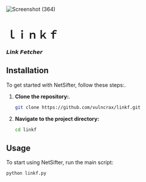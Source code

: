 
![Screenshot (364)](https://github.com/user-attachments/assets/8528e331-eb3d-4cb1-a45d-fe47eef1ec16)
# ｌｉｎｋｆ
 
𝙇𝙞𝙣𝙠 𝙁𝙚𝙩𝙘𝙝𝙚𝙧

## Installation

To get started with NetSifter, follow these steps:.

1. **Clone the repository:**.
    ```bash
    git clone https://github.com/vulncrax/linkf.git
    ```

2. **Navigate to the project directory:**
    ```bash
    cd linkf
    ```


## Usage

To start using NetSifter, run the main script:
```bash
python linkf.py
